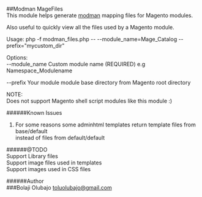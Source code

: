 ##Modman MageFiles    
This module helps generate <a target="_blank" href="https://github.com/colinmollenhour/modman/wiki/Tutorial">modman</a> mapping files for Magento modules.    

Also useful to quickly view all the files used by a Magento module.      


Usage: php -f modman_files.php -- --module_name=Mage_Catalog --prefix="mycustom_dir"   
 
Options:    
--module_name Custom module name (REQUIRED) e.g Namespace_Modulename   

--prefix  Your module module base directory from Magento root directory    

NOTE:   
Does not support Magento shell script modules like this module :)    

######Known Issues
1. For some reasons some adminhtml templates return template files from base/default    
instead of files from default/default       

######@TODO  
Support Library files     
Support image files used in templates     
Support images used in CSS files      

######Author   
###Bolaji Olubajo <toluolubajo@gmail.com>   
